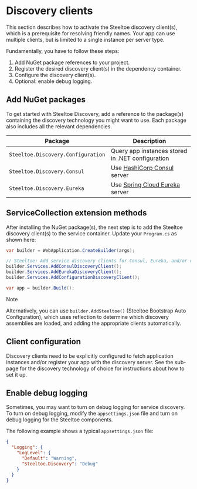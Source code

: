 # Discovery clients

This section describes how to activate the Steeltoe discovery client(s), which is a prerequisite for resolving friendly names.
Your app can use multiple clients, but is limited to a single instance per server type.

Fundamentally, you have to follow these steps:

1. Add NuGet package references to your project.
1. Register the desired discovery client(s) in the dependency container.
1. Configure the discovery client(s).
1. Optional: enable debug logging.

## Add NuGet packages

To get started with Steeltoe Discovery, add a reference to the package(s) containing the discovery technology you might want to use.
Each package also includes all the relevant dependencies.

| Package | Description |
| ------- | ----------- |
| `Steeltoe.Discovery.Configuration` | Query app instances stored in .NET configuration |
| `Steeltoe.Discovery.Consul` | Use [HashiCorp Consul](https://www.consul.io/) server |
| `Steeltoe.Discovery.Eureka` | Use [Spring Cloud Eureka](https://projects.spring.io/spring-cloud/docs/1.0.3/spring-cloud.html#spring-cloud-eureka-server) server |

## ServiceCollection extension methods

After installing the NuGet package(s), the next step is to add the Steeltoe discovery client(s) to the service container.
Update your `Program.cs` as shown here:

```csharp
var builder = WebApplication.CreateBuilder(args);

// Steeltoe: Add service discovery clients for Consul, Eureka, and/or configuration-based.
builder.Services.AddConsulDiscoveryClient();
builder.Services.AddEurekaDiscoveryClient();
builder.Services.AddConfigurationDiscoveryClient();

var app = builder.Build();
```

> [!NOTE]
> Alternatively, you can use `builder.AddSteeltoe()` (Steeltoe Bootstrap Auto Configuration), which uses reflection to determine
> which discovery assemblies are loaded, and adding the appropriate clients automatically.

## Client configuration

Discovery clients need to be explicitly configured to fetch application instances and/or register your app with the discovery server.
See the sub-page for the discovery technology of choice for instructions about how to set it up.

## Enable debug logging

Sometimes, you may want to turn on debug logging for service discovery.
To turn on debug logging, modify the `appsettings.json` file and turn on debug logging for the Steeltoe components.

The following example shows a typical `appsettings.json` file:

```json
{
  "Logging": {
    "LogLevel": {
      "Default": "Warning",
      "Steeltoe.Discovery": "Debug"
    }
  }
}
```
